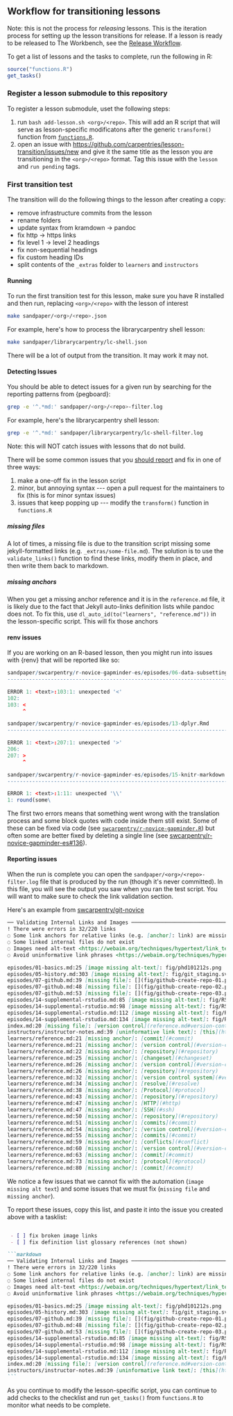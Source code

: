 ## Workflow for transitioning lessons

Note: this is not the process for _releasing_ lessons. This is the iteration
process for setting up the lesson transitions for release. If a lesson is ready
to be released to The Workbench, see the [Release Workflow](release-workflow.md).

To get a list of lessons and the tasks to complete, run the following in R:

```r
source("functions.R")
get_tasks()
```

### Register a lesson submodule to this repository

To register a lesson submodule, uset the following steps:

1. run `bash add-lesson.sh <org>/<repo>`. This will add an R script that will
   serve as lesson-specific modificatons after the generic `transform()`
   function from [`functions.R`](functions.R).
2. open an issue with https://github.com/carpentries/lesson-transition/issues/new
   and give it the same title as the lesson you are transitioning in the
   `<org>/<repo>` format. Tag this issue with the `lesson` and `run pending` 
   tags.

### First transition test

The transition will do the following things to the lesson after creating a copy:

 - remove infrastructure commits from the lesson
 - rename folders
 - update syntax from kramdown -> pandoc
 - fix http -> https links
 - fix level 1 -> level 2 headings
 - fix non-sequential headings
 - fix custom heading IDs
 - split contents of the `_extras` folder to `learners` and `instructors`

#### Running

To run the first transition test for this lesson, make sure you have R installed
and then run, replacing `<org>/<repo>` with the lesson of interest

```sh
make sandpaper/<org>/<repo>.json
```

For example, here's how to process the librarycarpentry shell lesson:

```sh
make sandpaper/librarycarpentry/lc-shell.json
```

There will be a lot of output from the transition. It may work it may not. 

#### Detecting Issues

You should be able to detect issues for a given run by searching for the 
reporting patterns from {pegboard}:

```sh
grep -e '^.*md:' sandpaper/<org>/<repo>-filter.log
```

For example, here's the librarycarpentry shell lesson:


```sh
grep -e '^.*md:' sandpaper/librarycarpentry/lc-shell-filter.log
```


Note: this will NOT catch issues with lessons that do not build. 

There will be some common issues that you [should report](#reporting-issues) and
fix in one of three ways:

1. make a one-off fix in the lesson script
2. minor, but annoying syntax --- open a pull request for the maintainers to fix (this is for minor syntax issues)
3. issues that keep popping up --- modify the `transform()` function in `functions.R`

##### missing files

A lot of times, a missing file is due to the transition script missing some
jekyll-formatted links (e.g. `_extras/some-file.md`). The solution is to use the
`validate_links()` function to find these links, modify them in place, and then
write them back to markdown. 

##### missing anchors

When you get a missing anchor reference and it is in the `reference.md` file, it
is likely due to the fact that Jekyll auto-links definition lists while pandoc
does not. To fix this, use `dl_auto_id(to("learners", "reference.md"))` in the
lesson-specific script. This will fix those anchors 

#### renv issues

If you are working on an R-based lesson, then you might run into issues with
{renv} that will be reported like so:

```r
sandpaper/swcarpentry/r-novice-gapminder-es/episodes/06-data-subsetting.Rmd
-----------------------------------------------------------------------------------------------------------------------------------------------

ERROR 1: <text>:103:1: unexpected '<'
102: 
103: <
     ^

sandpaper/swcarpentry/r-novice-gapminder-es/episodes/13-dplyr.Rmd
-------------------------------------------------------------------------------------------------------------------------------------

ERROR 1: <text>:207:1: unexpected '>'
206: 
207: >
     ^

sandpaper/swcarpentry/r-novice-gapminder-es/episodes/15-knitr-markdown.Rmd
----------------------------------------------------------------------------------------------------------------------------------------------

ERROR 1: <text>:1:11: unexpected '\\'
1: round(some\
```

The first two errors means that something went wrong with the translation process
and some block quotes with code inside them still exist. Some of these can be
fixed via code (see [`swcarpentry/r-novice-gapminder.R`](swcarpentry/r-novice-gapminder.R))
but often some are better fixed by deleting a single line (see 
[swcarpentry/r-novice-gapminder-es#136](https://github.com/swcarpentry/r-novice-gapminder-es/pull/136)).

#### Reporting issues

When the run is complete you can open the `sandpaper/<org>/<repo>-filter.log`
file that is produced by the run (though it's never committed). In this file,
you will see the output you saw when you ran the test script. You will want to
make sure to check the link validation section.

Here's an example from [swcarpentry/git-novice](https://github.com/carpentries/lesson-transition/issues/72)

```markdown
── Validating Internal Links and Images ────────────────────────────────────────────────────────────────────────────────────────────────────────────────────────
! There were errors in 32/220 links
◌ Some link anchors for relative links (e.g. [anchor]: link) are missing
◌ Some linked internal files do not exist
◌ Images need alt-text <https://webaim.org/techniques/hypertext/link_text#alt_link>
◌ Avoid uninformative link phrases <https://webaim.org/techniques/hypertext/link_text#uninformative>

episodes/01-basics.md:25 [image missing alt-text]: fig/phd101212s.png
episodes/05-history.md:303 [image missing alt-text]: fig/git_staging.svg
episodes/07-github.md:39 [missing file]: [](fig/github-create-repo-01.png)
episodes/07-github.md:48 [missing file]: [](fig/github-create-repo-02.png)
episodes/07-github.md:53 [missing file]: [](fig/github-create-repo-03.png)
episodes/14-supplemental-rstudio.md:85 [image missing alt-text]: fig/RStudio_screenshot_navigateexisting.png
episodes/14-supplemental-rstudio.md:98 [image missing alt-text]: fig/RStudio_screenshot_editfiles.png
episodes/14-supplemental-rstudio.md:112 [image missing alt-text]: fig/RStudio_screenshot_review.png
episodes/14-supplemental-rstudio.md:134 [image missing alt-text]: fig/RStudio_screenshot_viewhistory.png
index.md:20 [missing file]: [version control](reference.md#version-control)
instructors/instructor-notes.md:39 [uninformative link text]: [this](https://github.com/rgaiacs/swc-shell-split-window)
learners/reference.md:21 [missing anchor]: [commit](#commit)
learners/reference.md:21 [missing anchor]: [version control](#version-control)
learners/reference.md:22 [missing anchor]: [repository](#repository)
learners/reference.md:25 [missing anchor]: [changeset](#changeset)
learners/reference.md:26 [missing anchor]: [version control](#version-control)
learners/reference.md:26 [missing anchor]: [repository](#repository)
learners/reference.md:32 [missing anchor]: [version control system](#version-control)
learners/reference.md:34 [missing anchor]: [resolve](#resolve)
learners/reference.md:38 [missing anchor]: [Protocol](#protocol)
learners/reference.md:43 [missing anchor]: [repository](#repository)
learners/reference.md:47 [missing anchor]: [HTTP](#http)
learners/reference.md:47 [missing anchor]: [SSH](#ssh)
learners/reference.md:50 [missing anchor]: [repository](#repository)
learners/reference.md:51 [missing anchor]: [commits](#commit)
learners/reference.md:54 [missing anchor]: [version control](#version-control)
learners/reference.md:55 [missing anchor]: [commits](#commit)
learners/reference.md:59 [missing anchor]: [conflicts](#conflict)
learners/reference.md:60 [missing anchor]: [version control](#version-control)
learners/reference.md:63 [missing anchor]: [commit](#commit)
learners/reference.md:73 [missing anchor]: [protocol](#protocol)
learners/reference.md:80 [missing anchor]: [commit](#commit)
```



We notice a few issues that we cannot fix with the automation (`image missing alt text`)
and some issues that we must fix (`missing file` and `missing anchor`).

To report these issues, copy this list, and paste it into the issue you created
above with a tasklist:

````markdown

 - [ ] fix broken image links
 - [ ] fix definition list glossary references (not shown)

```markdown
── Validating Internal Links and Images ────────────────────────────────────────────────────────────────────────────────────────────────────────────────────────
! There were errors in 32/220 links
◌ Some link anchors for relative links (e.g. [anchor]: link) are missing
◌ Some linked internal files do not exist
◌ Images need alt-text <https://webaim.org/techniques/hypertext/link_text#alt_link>
◌ Avoid uninformative link phrases <https://webaim.org/techniques/hypertext/link_text#uninformative>

episodes/01-basics.md:25 [image missing alt-text]: fig/phd101212s.png
episodes/05-history.md:303 [image missing alt-text]: fig/git_staging.svg
episodes/07-github.md:39 [missing file]: [](fig/github-create-repo-01.png)
episodes/07-github.md:48 [missing file]: [](fig/github-create-repo-02.png)
episodes/07-github.md:53 [missing file]: [](fig/github-create-repo-03.png)
episodes/14-supplemental-rstudio.md:85 [image missing alt-text]: fig/RStudio_screenshot_navigateexisting.png
episodes/14-supplemental-rstudio.md:98 [image missing alt-text]: fig/RStudio_screenshot_editfiles.png
episodes/14-supplemental-rstudio.md:112 [image missing alt-text]: fig/RStudio_screenshot_review.png
episodes/14-supplemental-rstudio.md:134 [image missing alt-text]: fig/RStudio_screenshot_viewhistory.png
index.md:20 [missing file]: [version control](reference.md#version-control)
instructors/instructor-notes.md:39 [uninformative link text]: [this](https://github.com/rgaiacs/swc-shell-split-window)
```
````


As you continue to modify the lesson-specific script, you can continue to add
checks to the checklist and run `get_tasks()` from `functions.R` to monitor what
needs to be complete.



